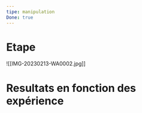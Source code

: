 ```yaml
---
tipe: manipulation
Done: true
---
```


# Etape 

![[IMG-20230213-WA0002.jpg]]

# Resultats en fonction des expérience 

